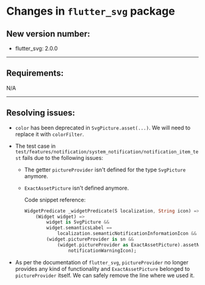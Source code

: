 # Changes in `flutter_svg` package

## New version number:

- flutter_svg: 2.0.0

---

## Requirements:

N/A

---

## Resolving issues:

- `color` has been deprecated in `SvgPicture.asset(...)`. We will need to replace it with `colorFilter`.

- The test case in `test/features/notification/system_notification/notification_item_test` fails due to the following issues:

  - The getter `pictureProvider` isn't defined for the type `SvgPicture` anymore.
  - `ExactAssetPicture` isn't defined anymore.

    Code snippet reference:

    ``` dart
    WidgetPredicate _widgetPredicate(S localization, String icon) =>
        (Widget widget) =>
            widget is SvgPicture &&
            widget.semanticsLabel ==
                localization.semanticNotificationInformationIcon &&
            (widget.pictureProvider is sn &&
                (widget.pictureProvider as ExactAssetPicture).assetName ==
                    notificationWarningIcon);
    ```

- As per the documentation of `flutter_svg`, `pictureProvider` no longer provides any kind of functionality and `ExactAssetPicture` belonged to `pictureProvider` itself. We can safely remove the line where we used it.

